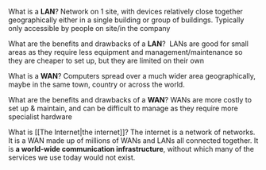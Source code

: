 What is a **LAN**?
Network on 1 site, with devices relatively close together geographically either in a single building or group of buildings. Typically only accessible by people on site/in the company 

What are the benefits and drawbacks of a **LAN**? 
LANs are good for small areas as they require less equipment and management/maintenance so they are cheaper to set up, but they are limited on their own 

What is a **WAN**?
Computers spread over a much wider area geographically, maybe in the same town, country or across the world.

What are the benefits and drawbacks of a **WAN**?
WANs are more costly to set up & maintain, and can be difficult to manage as they require more specialist hardware 

What is [[The Internet|the internet]]?
The internet is a network of networks. It is a WAN made up of millions of WANs and LANs all connected together. It is **a world-wide communication infrastructure**, without which many of the services we use today would not exist.
